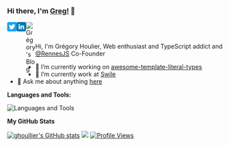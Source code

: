 ### Hi there, I'm [Greg!](https://twitter.com/ghoullier) 👋

[<img align="left" width="22" alt="Grégory Houllier | Twitter" src="https://raw.githubusercontent.com/edent/SuperTinyIcons/master/images/svg/twitter.svg">](https://twitter.com/ghoullier)
[<img align="left" width="22" alt="Grégory's LinkedIn" src="https://raw.githubusercontent.com/edent/SuperTinyIcons/master/images/svg/linkedin.svg">](https://linkedin.com/in/ghoullier/)
[<img align="left" width="22" alt="Grégory's Blog" src="https://deno.land/logo.svg">](https://ghoullier.deno.dev)

<br />
<br />

Hi, I'm Grégory Houlier, Web enthusiast and TypeScript addict and [@RennesJS](https://twitter.com/RennesJS) Co-Founder

- 🔭 I’m currently working on [awesome-template-literal-types](https://github.com/ghoullier/awesome-template-literal-types)
- 🌱 I’m currently work at [Swile](https://swile.co)
- 💬 Ask me about anything [here](https://github.com/ghoullier/ghoullier/issues)

**Languages and Tools:**

![Languages and Tools](https://skillicons.dev/icons?i=ts,nodejs,react,github,rust)


**My GitHub Stats**

<p aligh="left">
  <a href="http://www.github.com/ghoullier"><img src="https://github-readme-stats.vercel.app/api?username=ghoullier&show_icons=true&hide=&count_private=true&title_color=1f6feb&text_color=ffffff&icon_color=1f6feb&bg_color=1c1917&hide_border=true&show_icons=true" alt="ghoullier's GitHub stats" width="49%" /></a>
  <a href="http://www.github.com/ghoullier"><img src="https://github-readme-streak-stats.herokuapp.com/?user=ghoullier&stroke=ffffff&background=1c1917&ring=1f6feb&fire=1f6feb&currStreakNum=ffffff&currStreakLabel=1f6feb&sideNums=ffffff&sideLabels=ffffff&dates=ffffff&hide_border=true" width="49%" /></a>
  <a href="https://github.com/ghoullier"><img alt="Profile Views" src="https://komarev.com/ghpvc/?username=ghoullier&style=flat-square"></a>
</p>
